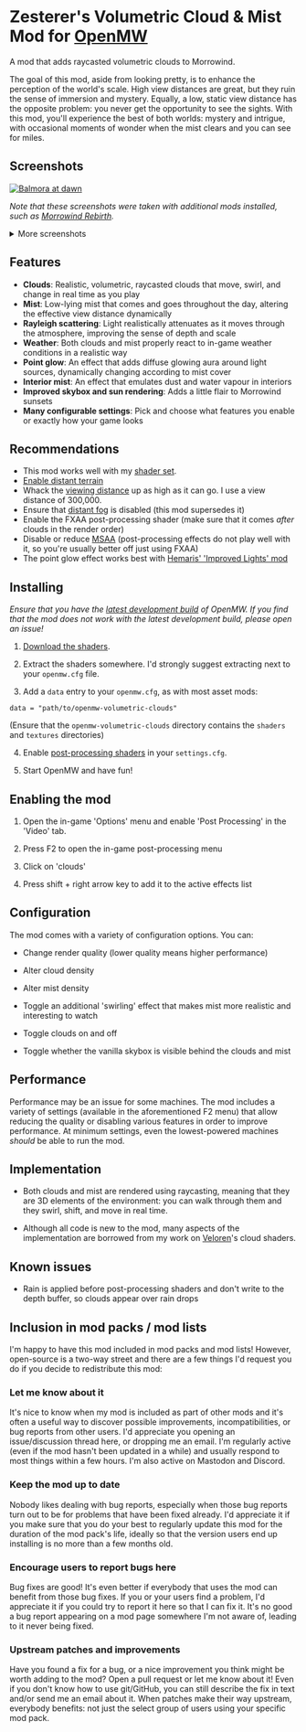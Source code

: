 # Zesterer's Volumetric Cloud & Mist Mod for [OpenMW](https://openmw.org/en/)

A mod that adds raycasted volumetric clouds to Morrowind.

The goal of this mod, aside from looking pretty, is to enhance the perception of the world's scale. High view
distances are great, but they ruin the sense of immersion and mystery. Equally, a low, static view distance has the
opposite problem: you never get the opportunity to see the sights. With this mod, you'll experience the best of both
worlds: mystery and intrigue, with occasional moments of wonder when the mist clears and you can see for miles.

## Screenshots

[![Balmora at dawn](https://cdn.discordapp.com/attachments/1006899385239617587/1050450765094846514/image.png)](https://youtu.be/CwzaRQRjlcU)

*Note that these screenshots were taken with additional mods installed, such as [Morrowind Rebirth](https://www.nexusmods.com/morrowind/mods/37795/).*

<details>
    <summary>More screenshots</summary>
    <img src="https://cdn.discordapp.com/attachments/1006899385239617587/1050450764557979718/image.png" alt="Balmora at noon">
    <img src="https://cdn.discordapp.com/attachments/1006899385239617587/1050450765543657583/image.png" alt="A clear sky">
    <img src="https://cdn.discordapp.com/attachments/1006899385239617587/1050450765883379822/image.png" alt="Clouds at a distance">
    <img src="https://cdn.discordapp.com/attachments/530703252543635487/1050472615300563055/image.png" alt="A misty morning in Vivec">
</details>

## Features

- **Clouds**: Realistic, volumetric, raycasted clouds that move, swirl, and change in real time as you play
- **Mist**: Low-lying mist that comes and goes throughout the day, altering the effective view distance dynamically
- **Rayleigh scattering**: Light realistically attenuates as it moves through the atmosphere, improving the sense of depth and scale
- **Weather**: Both clouds and mist properly react to in-game weather conditions in a realistic way
- **Point glow**: An effect that adds diffuse glowing aura around light sources, dynamically changing according to mist cover
- **Interior mist**: An effect that emulates dust and water vapour in interiors
- **Improved skybox and sun rendering**: Adds a little flair to Morrowind sunsets
- **Many configurable settings**: Pick and choose what features you enable or exactly how your game looks

## Recommendations

- This mod works well with my [shader set](https://github.com/zesterer/openmw-shaders).
- [Enable distant terrain](https://openmw.readthedocs.io/en/stable/reference/modding/settings/terrain.html#distant-terrain)
- Whack the [viewing distance](https://openmw.readthedocs.io/en/stable/reference/modding/settings/camera.html#viewing-distance)
  up as high as it can go. I use a view distance of 300,000.
- Ensure that [distant fog](https://openmw.readthedocs.io/en/stable/reference/modding/settings/fog.html#use-distant-fog)
  is disabled (this mod supersedes it)
- Enable the FXAA post-processing shader (make sure that it comes *after* clouds in the render order)
- Disable or reduce [MSAA](https://openmw.readthedocs.io/en/stable/reference/modding/settings/video.html#antialiasing)
  (post-processing effects do not play well with it, so you're usually better off just using FXAA)
- The point glow effect works best with [Hemaris' 'Improved Lights' mod](https://www.nexusmods.com/morrowind/mods/51463/)

## Installing

*Ensure that you have the [latest development build](https://openmw.org/downloads/) of OpenMW. If you find that the mod
does not work with the latest development build, please open an issue!*

1. [Download the shaders](https://github.com/zesterer/openmw-volumetric-clouds/archive/refs/heads/main.zip).

2. Extract the shaders somewhere. I'd strongly suggest extracting next to your `openmw.cfg` file.

3. Add a `data` entry to your `openmw.cfg`, as with most asset mods:

```
data = "path/to/openmw-volumetric-clouds"
```

(Ensure that the `openmw-volumetric-clouds` directory contains the `shaders` and `textures` directories)

4. Enable [post-processing shaders](https://openmw.readthedocs.io/en/latest/reference/modding/settings/postprocessing.html#enabled) in your `settings.cfg`.

5. Start OpenMW and have fun!

## Enabling the mod

1. Open the in-game 'Options' menu and enable 'Post Processing' in the 'Video' tab.

2. Press F2 to open the in-game post-processing menu

3. Click on 'clouds'

4. Press shift + right arrow key to add it to the active effects list

## Configuration

The mod comes with a variety of configuration options. You can:

- Change render quality (lower quality means higher performance)

- Alter cloud density

- Alter mist density

- Toggle an additional 'swirling' effect that makes mist more realistic and interesting to watch

- Toggle clouds on and off

- Toggle whether the vanilla skybox is visible behind the clouds and mist

## Performance

Performance may be an issue for some machines. The mod includes a variety of settings (available in the aforementioned
F2 menu) that allow reducing the quality or disabling various features in order to improve performance. At minimum
settings, even the lowest-powered machines *should* be able to run the mod.

## Implementation

- Both clouds and mist are rendered using raycasting, meaning that they are 3D elements of the environment: you can
  walk through them and they swirl, shift, and move in real time.

- Although all code is new to the mod, many aspects of the implementation are borrowed from my work on
  [Veloren](https://veloren.net/)'s cloud shaders.

## Known issues

- Rain is applied before post-processing shaders and don't write to the depth buffer, so clouds appear over rain drops

## Inclusion in mod packs / mod lists

I'm happy to have this mod included in mod packs and mod lists! However, open-source is a two-way street and there are a few
things I'd request you do if you decide to redistribute this mod:

### Let me know about it

It's nice to know when my mod is included as part of other mods and it's often a useful way to discover possible improvements,
incompatibilities, or bug reports from other users. I'd appreciate you opening an issue/discussion thread here, or dropping me
an email. I'm regularly active (even if the mod hasn't been updated in a while) and usually respond to most things within a few
hours. I'm also active on Mastodon and Discord.

### Keep the mod up to date

Nobody likes dealing with bug reports, especially when those bug reports turn out to be for problems that have been fixed already.
I'd appreciate it if you make sure that you do your best to regularly update this mod for the duration of the mod pack's life,
ideally so that the version users end up installing is no more than a few months old.

### Encourage users to report bugs here

Bug fixes are good! It's even better if everybody that uses the mod can benefit from those bug fixes. If you or your users find
a problem, I'd appreciate it if you could try to report it here so that I can fix it. It's no good a bug report appearing on a
mod page somewhere I'm not aware of, leading to it never being fixed.

### Upstream patches and improvements

Have you found a fix for a bug, or a nice improvement you think might be worth adding to the mod? Open a pull request or let me
know about it! Even if you don't know how to use git/GitHub, you can still describe the fix in text and/or send me an email about
it. When patches make their way upstream, everybody benefits: not just the select group of users using your specific mod pack.
